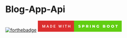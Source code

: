 # Blog-App-Api
[![forthebadge](https://forthebadge.com/images/badges/made-with-java.svg)](https://forthebadge.com)
[![forthebadge](https://github.com/Basudev2806/Blog-App-Api/blob/master/made-with-spring-boot.png)](https://forthebadge.com)
